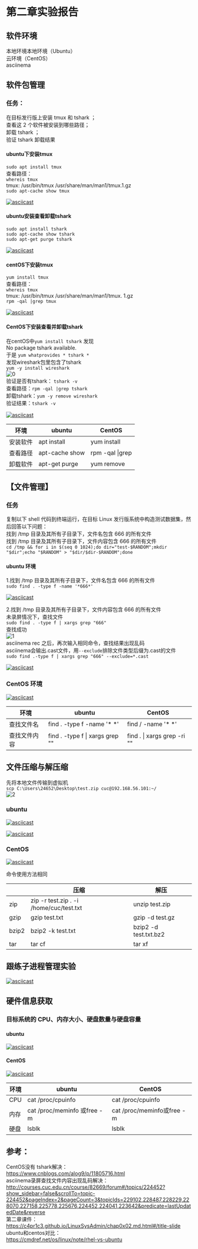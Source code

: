 # 第二章实验报告 

 ## 软件环境

 本地环境本地环境（Ubuntu）  
 云环境（CentOS）  
 asciinema  
 ## 软件包管理

 ### 任务：

 在目标发行版上安装 tmux 和 tshark ；  
 查看这 2 个软件被安装到哪些路径；  
 卸载 tshark ；  
 验证 tshark 卸载结果  

 #### ubuntu下安装tmux

 ```sudo apt install tmux```  
 查看路径：  
 ```whereis tmux```  
 tmux: /usr/bin/tmux /usr/share/man/man1/tmux.1.gz  
 ```sudo apt-cache show tmux```  

 [![asciicast](https://asciinema.org/a/rcAFvrD6aW52rwol0DqhAzRmd.svg)](https://asciinema.org/a/rcAFvrD6aW52rwol0DqhAzRmd)

 #### ubuntu安装查看卸载tshark

 ```sudo apt install tshark```  
 ```sudo apt-cache show tshark```  
 ```sudo apt-get purge tshark```   

 [![asciicast](https://asciinema.org/a/cklrUjGSAGCaFK34rsFYyPuQk.svg)](https://asciinema.org/a/cklrUjGSAGCaFK34rsFYyPuQk)  

 #### centOS下安装tmux 

 ```yum install tmux```   
 查看路径：  
 ```whereis tmux```  
 tmux: /usr/bin/tmux /usr/share/man/man1/tmux. 1.gz    
 ```rpm -qal |grep tmux```  

 [![asciicast](https://asciinema.org/a/VJN1AQ5QnGB6liygtit00v4FM.svg)](https://asciinema.org/a/VJN1AQ5QnGB6liygtit00v4FM)

 #### CentOS下安装查看并卸载tshark  

 在centOS中```yum install tshark``` 发现  
 No package tshark available.  
 于是 ```yum whatprovides * tshark *```    
 发现wireshark包里包含了tshark    
 ```yum -y install wireshark```    
 ![0](/chap0x02/image/wireshark.png)    
 验证是否有tshark： ```tshark -v```    
 查看路径：```rpm -qal |grep tshark```    
 卸载tshark：```yum -y remove wireshark```    
 验证结果：```tshark -v```    

 [![asciicast](https://asciinema.org/a/wpoKX7KYNm1OfYkdKnzVs2S3B.svg)](https://asciinema.org/a/wpoKX7KYNm1OfYkdKnzVs2S3B)  

 |  环境  | ubuntu  | CentOS  |
 |  ----   | ----  | ----  |
 | 安装软件  | apt install | yum install |
 | 查看路径  | apt-cache show | rpm -qal &#124;grep  |
 | 卸载软件 | apt-get purge | yum remove |


 ## 【文件管理】

 ### 任务

 复制以下 shell 代码到终端运行，在目标 Linux 发行版系统中构造测试数据集，然后回答以下问题：  
 找到 /tmp 目录及其所有子目录下，文件名包含 666 的所有文件  
 找到 /tmp 目录及其所有子目录下，文件内容包含 666 的所有文件  
 ```cd /tmp && for i in $(seq 0 1024);do dir="test-$RANDOM";mkdir "$dir";echo "$RANDOM" > "$dir/$dir-$RANDOM";done```    

 #### ubuntu 环境
 
 1.找到 /tmp 目录及其所有子目录下，文件名包含 666 的所有文件  
 ```sudo find . -type f -name '*666*'```  

 [![asciicast](https://asciinema.org/a/woUMKyRtgmk9av0BvqhcQLv9D.svg)](https://asciinema.org/a/woUMKyRtgmk9av0BvqhcQLv9D)  
 
 2.找到 /tmp 目录及其所有子目录下，文件内容包含 666 的所有文件  
 未录屏情况下，查找文件     
 ```sudo find . -type f | xargs grep "666"```  
 查找成功   
 ![1](/chap0x02/image/未录屏查找文件.png)  
 asciinema rec 之后，再次输入相同命令，查找结果出现乱码   
 asciinema会输出.cast文件，用`--exclude`排除文件类型后缀为.cast的文件     
 ```sudo find .-type f | xargs grep "666" --exclude=*.cast```  

 [![asciicast](https://asciinema.org/a/GvSYfitApVyEqD81NmcGTEoJr.svg)](https://asciinema.org/a/GvSYfitApVyEqD81NmcGTEoJr)  

 ### CentOS 环境

 [![asciicast](https://asciinema.org/a/1nSobAEETUpj3AAAtMwXutCbc.svg)](https://asciinema.org/a/1nSobAEETUpj3AAAtMwXutCbc)  

 |  环境  | ubuntu  | CentOS  |
 |  ----   | ----  | ----  |
 | 查找文件名  |  find . -type f -name '*  *'| find / -name '*  *'  |
 | 查找文件内容  | find . -type f &#124; xargs grep "" |  find . &#124; xargs grep -ri "" |

 ## 文件压缩与解压缩
 
 先将本地文件传输到虚拟机    
 `scp C:\Users\24652\Desktop\test.zip cuc@192.168.56.101:~/`  
 ![2](/chap0x02/image/将文件传输到虚拟机.png)

 ### ubuntu

 [![asciicast](https://asciinema.org/a/yBHD7vPjibcdAiihn0WLB3ymG.svg)](https://asciinema.org/a/yBHD7vPjibcdAiihn0WLB3ymG)  

 [![asciicast](https://asciinema.org/a/HvT87YSFlxfUrfiCsS3JNKkT2.svg)](https://asciinema.org/a/HvT87YSFlxfUrfiCsS3JNKkT2)  

 ### CentOS

 [![asciicast](https://asciinema.org/a/IIfkx5M2FDplU4zrC2N5UmY4M.svg)](https://asciinema.org/a/IIfkx5M2FDplU4zrC2N5UmY4M)  

 命令使用方法相同   
 
 |   | 压缩  | 解压  |
 |  ----   | ----  | ----  |
 | zip  | zip -r test.zip . -i /home/cuc/test.txt | unzip test.zip |
 | gzip  | gzip test.txt | gzip -d test.gz  |
 | bzip2 | bzip2 -k test.txt | bzip2 -d test.txt.bz2 |
 | tar | tar cf | tar xf |  

 ## 跟练子进程管理实验  

 [![asciicast](https://asciinema.org/a/N0Km0tRdIZqRIm7c5Rp2ELmkF.svg)](https://asciinema.org/a/N0Km0tRdIZqRIm7c5Rp2ELmkF)  
  
 ## 硬件信息获取

 ### 目标系统的 CPU、内存大小、硬盘数量与硬盘容量

 #### ubuntu

 [![asciicast](https://asciinema.org/a/xVy8Ly3DFpfXniQIAvrM1tHRx.svg)](https://asciinema.org/a/xVy8Ly3DFpfXniQIAvrM1tHRx)  

 #### CentOS

 [![asciicast](https://asciinema.org/a/r0wZmjrc0wdsNpCFzzT1c1qtj.svg)](https://asciinema.org/a/r0wZmjrc0wdsNpCFzzT1c1qtj)  

 |  环境  | ubuntu  | CentOS  |
 |  ----   | ----  | ----  |
 | CPU  | cat /proc/cpuinfo | cat /proc/cpuinfo |
 | 内存  | cat /proc/meminfo 或free -m | cat /proc/meminfo或free -m  |
 | 硬盘 | lsblk | lsblk |  

 ## 参考：

 CentOS没有 tshark解决：  
 https://www.cnblogs.com/alog9/p/11805716.html  
 asciinema录屏查找文件内容出现乱码解决：  
 http://courses.cuc.edu.cn/course/82669/forum#/topics/224452?show_sidebar=false&scrollTo=topic-224452&pageIndex=2&pageCount=3&topicIds=229102,228487,228229,228070,227158,225778,225676,224452,224041,223642&predicate=lastUpdatedDate&reverse  
 第二章课件：  
 https://c4pr1c3.github.io/LinuxSysAdmin/chap0x02.md.html#/title-slide  
 ubuntu和centos对比：  
 https://cmdref.net/os/linux/note/rhel-vs-ubuntu  
